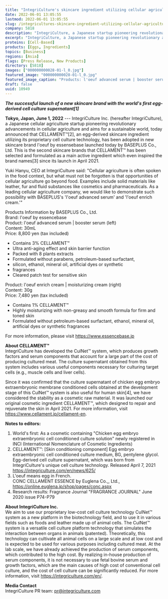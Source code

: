 ```yaml
---
title: "IntegriCulture's skincare ingredient utilizing cellular agriculture technology CELLAMENT adopted in a new product of BASEPLUS"
date: 2022-06-01 13:05:55
lastmod: 2022-06-01 13:05:55
slug: /integricultures-skincare-ingredient-utilizing-cellular-agriculture-technology-cellament
company: 5818
description: "IntegriCulture, a Japanese startup pioneering revolutionary advancements in cellular agriculture, today announced that CELLAMENT™[2], an egg-derived skincare ingredient utilizing its proprietary cell culture technology, has been adopted in new skincare brand l'oeuf by essensebase launched today by BASEPLUS Co., Ltd."
excerpt: "IntegriCulture, a Japanese startup pioneering revolutionary advancements in cellular agriculture, today announced that CELLAMENT™[2], an egg-derived skincare ingredient utilizing its proprietary cell culture technology, has been adopted in new skincare brand l'oeuf by essensebase launched today by BASEPLUS Co., Ltd."
proteins: [Cell-Based]
products: [Eggs, Ingredients]
topics: [Business]
regions: [Asia]
flags: [Press Release, New Products]
directory: [5818]
images: ["000000000028-01-l_0.jpg"]
featured_image: "000000000028-01-l_0.jpg"
featured_image_caption: "Products: l'oeuf advanced serum | booster serum (left), l'oeuf enrich cream | moisturizing cream (right)."
draft: false
uuid: 10949
---
```

***The successful launch of a new skincare brand with the world\'s first
egg-derived cell culture supernatant\[1\]***

**Tokyo, Japan, June 1, 2022** --- IntegriCulture Inc. (hereafter
IntegriCulture), a Japanese cellular agriculture startup pioneering
revolutionary advancements in cellular agriculture and aims for a
sustainable world, today announced that CELLAMENT™\[2\], an egg-derived
skincare ingredient utilizing its proprietary cell culture technology,
has been adopted in new skincare brand l\'oeuf by essensebase launched
today by BASEPLUS Co., Ltd. This is the second skincare brands that
CELLAMENT™ has been selected and formulated as a main active ingredient
which even inspired the brand names\[3\] since its launch in April 2021.

Yuki Hanyu, CEO at IntegriCulture said: "Cellular agriculture is often
spoken in the food context, but what must not be forgotten is that
opportunities of cellular agriculture go beyond food. Examples include
solid materials like leather, fur and fluid substances like cosmetics
and pharmaceuticals. As a leading cellular agriculture company, we would
like to demonstrate such possibility with BASEPLUS's 'l\'oeuf advanced
serum' and 'l\'oeuf enrich cream.'"

Products Information by BASEPLUS Co., Ltd.\
Brand: l\'oeuf by essencebase\
Product: l\'oeuf advanced serum \| booster serum (left)\
Content: 30mL\
Price: 8,800 yen (tax included)

-   Contains 3% CELLAMENT™
-   Ultra anti-aging effect and skin barrier function
-   Packed with 8 plants extracts
-   Formulated without parabens, petroleum-based surfactant,
-   silicon, ethanol, mineral oil, artificial dyes or synthetic
-   fragrances
-   Cleared patch test for sensitive skin

Product: l\'oeuf enrich cream \| moisturizing cream (right)\
Content: 30g\
Price: 7,480 yen (tax included)

-   Contains 1% CELLAMENT™
-   Highly moisturizing with non-greasy and smooth formula for firm and
    toned skin
-   Formulated without petroleum-based surfactant, ethanol, mineral oil,
    artificial dyes or synthetic fragrances

For more information, please visit <https://www.essencebase.jp>

**About CELLAMENT™**\
IntegriCulture has developed the CulNet™ system, which produces growth
factors and serum components that account for a large part of the cost
of producing cultured meat. The culture supernatant obtained from this
system includes various useful components necessary for culturing target
cells (e.g., muscle cells and liver cells).

Since it was confirmed that the culture supernatant of chicken egg
embryo extraembryonic membrane conditioned cells obtained at the
development stage of this CulNet™ system is also useful for human
skin\[4\], we have considered the stability as a cosmetic raw material.
It was launched our original cosmetic ingredient CELLAMENT™, which
designed to repair and rejuvenate the skin in April 2021. For more
information, visit <https://www.cellament.jp/cellament-en>.

**Notes to editors:**

1.  World\'s first: As a cosmetic containing \"Chicken egg embryo
    extraembryonic cell conditioned culture solution\" newly registered
    in INCI (International Nomenclature of Cosmetic Ingredients)
2.  CELLAMENT™: \[Skin conditioning component\] Egg embryo
    extraembryonic cell conditioned culture medium, BG, pentylene
    glycol. Egg-derived cell culture supernatant, which was born from
    IntegriCulture\'s unique cell culture technology. Released April 7,
    2021 <https://integriculture.com/en/news/625/>
3.  L\'oeuf means egg in French.\
    CONC CELLAMENT ESSENCE by Euglena Co.,, Ltd.,
    <https://online.euglena.jp/shop/pages/conc.aspx>
4.  Research results: Fragrance Journal \"FRAGRANCE JOURNAL\" June 2020
    issue P74-P79

**About IntegriCulture Inc.**\
We aim to use our proprietary low-cost cell culture technology CulNet™
system as a new platform in the biotechnology field, and to use it in
various fields such as foods and leather made up of animal cells. The
CulNet™ system is a versatile cell culture platform technology that
simulates the interaction between organs in animals (patented).
Theoretically, this technology can cultivate all animal cells on a large
scale and at low cost and is expected to be used for various purposes
including cultured meat. At the lab scale, we have already achieved the
production of serum components, which contributed to the high cost. By
realizing in-house production of serum components, it is not necessary
to use fetal bovine serum and growth factors, which are the main causes
of high cost of conventional cell culture, and the cost of cell culture
can be significantly reduced. For more information, visit
<https://integriculture.com/en/>.

**Media Contact**\
IntegriCulture PR team: <pr@integriculture.com>
